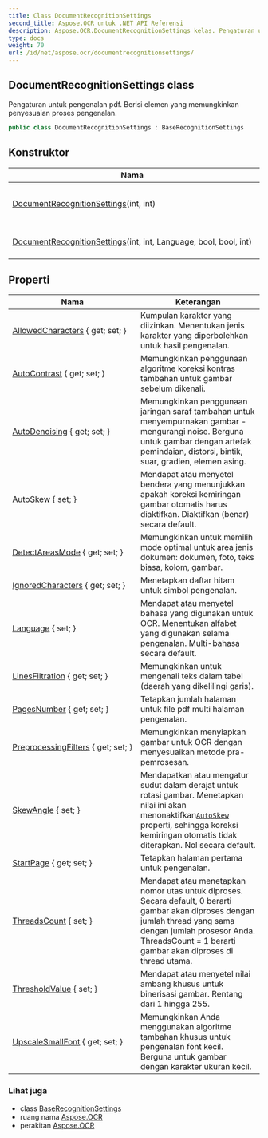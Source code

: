 ```yaml
---
title: Class DocumentRecognitionSettings
second_title: Aspose.OCR untuk .NET API Referensi
description: Aspose.OCR.DocumentRecognitionSettings kelas. Pengaturan untuk pengenalan pdf. Berisi elemen yang memungkinkan penyesuaian proses pengenalan.
type: docs
weight: 70
url: /id/net/aspose.ocr/documentrecognitionsettings/
---
```

## DocumentRecognitionSettings class

Pengaturan untuk pengenalan pdf. Berisi elemen yang memungkinkan penyesuaian proses pengenalan.

```csharp
public class DocumentRecognitionSettings : BaseRecognitionSettings
```

## Konstruktor

| Nama | Keterangan |
| --- | --- |
| [DocumentRecognitionSettings](documentrecognitionsettings/#constructor)(int, int) | Menginisialisasi instance baru dari`DocumentRecognitionSettings` kelas dengan sekumpulan properti pendek. |
| [DocumentRecognitionSettings](documentrecognitionsettings/#constructor_1)(int, int, Language, bool, bool, int) | Menginisialisasi instance baru dari`DocumentRecognitionSettings`kelas dengan set properti lengkap. |

## Properti

| Nama | Keterangan |
| --- | --- |
| [AllowedCharacters](../../aspose.ocr/baserecognitionsettings/allowedcharacters/) { get; set; } | Kumpulan karakter yang diizinkan. Menentukan jenis karakter yang diperbolehkan untuk hasil pengenalan. |
| [AutoContrast](../../aspose.ocr/baserecognitionsettings/autocontrast/) { get; set; } | Memungkinkan penggunaan algoritme koreksi kontras tambahan untuk gambar sebelum dikenali. |
| [AutoDenoising](../../aspose.ocr/baserecognitionsettings/autodenoising/) { get; set; } | Memungkinkan penggunaan jaringan saraf tambahan untuk menyempurnakan gambar - mengurangi noise. Berguna untuk gambar dengan artefak pemindaian, distorsi, bintik, suar, gradien, elemen asing. |
| [AutoSkew](../../aspose.ocr/baserecognitionsettings/autoskew/) { set; } | Mendapat atau menyetel bendera yang menunjukkan apakah koreksi kemiringan gambar otomatis harus diaktifkan. Diaktifkan (benar) secara default. |
| [DetectAreasMode](../../aspose.ocr/baserecognitionsettings/detectareasmode/) { get; set; } | Memungkinkan untuk memilih mode optimal untuk area jenis dokumen: dokumen, foto, teks biasa, kolom, gambar. |
| [IgnoredCharacters](../../aspose.ocr/baserecognitionsettings/ignoredcharacters/) { get; set; } | Menetapkan daftar hitam untuk simbol pengenalan. |
| [Language](../../aspose.ocr/baserecognitionsettings/language/) { set; } | Mendapat atau menyetel bahasa yang digunakan untuk OCR.  Menentukan alfabet yang digunakan selama pengenalan. Multi-bahasa secara default. |
| [LinesFiltration](../../aspose.ocr/baserecognitionsettings/linesfiltration/) { get; set; } | Memungkinkan untuk mengenali teks dalam tabel (daerah yang dikelilingi garis). |
| [PagesNumber](../../aspose.ocr/documentrecognitionsettings/pagesnumber/) { get; set; } | Tetapkan jumlah halaman untuk file pdf multi halaman pengenalan. |
| [PreprocessingFilters](../../aspose.ocr/baserecognitionsettings/preprocessingfilters/) { get; set; } | Memungkinkan menyiapkan gambar untuk OCR dengan menyesuaikan metode pra-pemrosesan. |
| [SkewAngle](../../aspose.ocr/baserecognitionsettings/skewangle/) { set; } | Mendapatkan atau mengatur sudut dalam derajat untuk rotasi gambar.  Menetapkan nilai ini akan menonaktifkan[`AutoSkew`](../baserecognitionsettings/autoskew/) properti, sehingga koreksi kemiringan otomatis tidak diterapkan. Nol secara default. |
| [StartPage](../../aspose.ocr/documentrecognitionsettings/startpage/) { get; set; } | Tetapkan halaman pertama untuk pengenalan. |
| [ThreadsCount](../../aspose.ocr/baserecognitionsettings/threadscount/) { set; } | Mendapat atau menetapkan nomor utas untuk diproses. Secara default, 0 berarti gambar akan diproses dengan jumlah thread yang sama dengan jumlah prosesor Anda. ThreadsCount = 1 berarti gambar akan diproses di thread utama. |
| [ThresholdValue](../../aspose.ocr/baserecognitionsettings/thresholdvalue/) { set; } | Mendapat atau menyetel nilai ambang khusus untuk binerisasi gambar. Rentang dari 1 hingga 255. |
| [UpscaleSmallFont](../../aspose.ocr/baserecognitionsettings/upscalesmallfont/) { get; set; } | Memungkinkan Anda menggunakan algoritme tambahan khusus untuk pengenalan font kecil. Berguna untuk gambar dengan karakter ukuran kecil. |

### Lihat juga

* class [BaseRecognitionSettings](../baserecognitionsettings/)
* ruang nama [Aspose.OCR](../../aspose.ocr/)
* perakitan [Aspose.OCR](../../)


